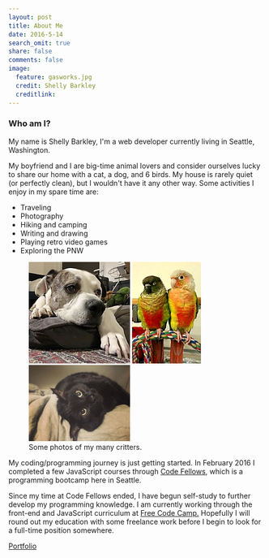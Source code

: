 ```yaml
---
layout: post
title: About Me
date: 2016-5-14
search_omit: true
share: false
comments: false
image:
  feature: gasworks.jpg
  credit: Shelly Barkley
  creditlink:
---
```




### Who am I?

 My name is Shelly Barkley, I'm a web developer currently living in Seattle, Washington.

 My boyfriend and I are big-time animal lovers and consider ourselves lucky to share our home with a cat, a dog, and 6 birds. My house is rarely quiet (or perfectly clean), but I wouldn't have it any other way. Some activities I enjoy in my spare time are:

  * Traveling
  * Photography
  * Hiking and camping
  * Writing and drawing
  * Playing retro video games
  * Exploring the PNW

  <figure class="third">
   <a href="/images/vito.jpg"><img src="/images/vito.jpg" alt="dog"></a>
   <a href="/images/cricknkev.jpg"><img src="/images/cricknkev.jpg" alt="birds"></a>
   <a href="/images/halley.jpg"><img src="/images/halley.jpg" alt="cat"></a>

   <figcaption> Some photos of my many critters. </figcaption>
  </figure>

My coding/programming journey is just getting started. In February 2016 I completed a few JavaScript courses through <a href="https://www.codefellows.org/"> Code Fellows</a>, which is a programming bootcamp here in Seattle.

Since my time at Code Fellows ended, I have begun self-study to further develop my programming knowledge. I am currently working through the front-end and JavaScript curriculum at <a href="https://www.freecodecamp.com/"> Free Code Camp.</a> Hopefully I will round out my education with some freelance work before I begin to look for a full-time position somewhere.

<div markdown="0"><a href="/portfolio/" class="btn pull-right"> Portfolio  <i class="fa fa-long-arrow-right fa-lg"></i> </a></div>
